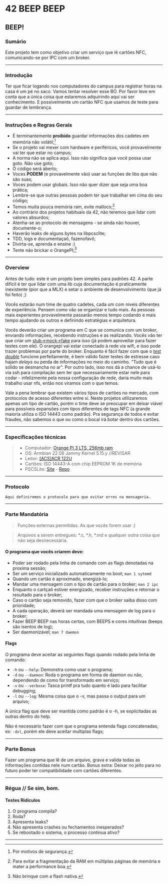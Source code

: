 # 42 BEEP BEEP
## BEEP!

### Sumário
Este projeto tem como objetivo criar um serviço que lê cartões NFC, comunicando-se por IPC com um broker.

---

### Introdução
Ter que ficar logando nos computadores do campus para registrar horas na casa é um pé no saco. Vamos tentar resolver esse BO.
Por favor leve em conta que a única coisa que estaremos adquirindo aqui vai ser conhecimento. E possivelmente um cartão NFC que usamos de teste para guardar de lembrança.

---

### Instruções e Regras Gerais
- É terminantemente **proibido** guardar informações dos cadetes em memória não volátil;[^1]
- Se o projeto vai mexer com hardware e periféricos, você provavelmente vai ter que estar no campus;
- A norma não se aplica aqui. Isso não significa que você possa usar goto. Não use goto;
- O código será aberto;
- Voces **PODEM** (e provavelmente vão) usar as funções de libs que não são suas;
- Voces podem usar globais. Isso não quer dizer que seja uma boa prática;
- Lembre-se que outras pessoas podem ter que trabalhar em cima do seu código;
- Temos muita pouca memória ram, evite mallocs;[^2]
- Ao contrário dos projetos habituais da 42, não teremos que lidar com valores absurdos;
- Atenha-se ao protocolo de mensagens - se ainda não houver, documente-o;
- Haverão leaks de alguns bytes na libpcsclite;
- TDD, logs e documentaçaõ, fazenofavô;
- Divirta-se, aprenda e ensine :)
- Tente não brickar o OrangePI;[^3]

---

### Overview

Antes de tudo: este é um projeto bem simples para padrões 42. A parte difícil é ter que lidar com uma lib cuja documentação é praticamente inexistente (pior que a MLX) e setar o ambiente de desenvolvimento (que já foi feito) ;)

Vocês estarão num time de quatro cadetes, cada um com níveis diferentes de experiência. Pensem como vão se organizar e tudo mais. As pessoas mais experientes provavelmente passarão menos tempo codando e mais tempo ajudando os outros e definindo estratégias e arquitetura.

Vocês deverão criar um programa em C que se comunica com um broker, enviando informações, recebendo instruções e as realizando. Vocês vão ter que criar um [stub->mock->fake](https://blog.onedaytesting.com.br/test-doubles/) para isso (já podem aproveitar para fazer testes com ele).
O orangepi vai estar conectado à rede via wifi, e isso pode trazer problemas por parte do broker. Enquanto é fácil fazer com que o *[test double](https://blog.onedaytesting.com.br/test-doubles/)* funcione perfeitamente, é bem válido fazer testes de estresse caso hajam *delays* ou perda de informações no meio do caminho. "Tudo que é sólido se desmancha no ar". Por outro lado, isso nos dá a chance de usá-lo via ssh para compilação sem ter que necessariamente estar nele para codar - infelizmente pela nossa configuração de rede, daria muito mais trabalho usar nfs, então nos viramos com o que temos.

Vale a pena lembrar que existem vários tipos de cartões no mercado, com protocolos de acesso diferentes entre si. Neste projetos utilizaremos apenas um tipo de cartão, porém o time deve se preocupar em deixar viável para possíveis expansões com tipos diferentes de tags NFC (a grande maioria utiliza o ISO 14443 como padrão). Pra segurança de todos e evitar fraudes, não sabemos o que ou como o bocal irá botar dentro dos cartões.

---

### Especificações técnicas

> - Computador: [Orange PI 3 LTS, 256mb ram](http://www.orangepi.org/html/hardWare/computerAndMicrocontrollers/details/orange-pi-3-LTS.html)
> - OS: Armbian 22.08 Jammy Kernel 5.15.y //REVISAR
> - Leitor: [\[ACS\]ACR 122U](http://www.acs.com.hk/en/products/3/acr122u-usb-nfc-reader/)
> - Cartões:  ISO 14443-A com chip EEPROM 1K de memória
> - PSCSLite: [Site](https://pcsclite.apdu.fr/) - [Repo](https://github.com/LudovicRousseau/PCSC)
---

### Protocolo
```Aqui definiremos o protocolo para que evitar erros na mensageria.```

---

### Parte Mandatória

> Funções externas permitidas: As que vocês forem usar :)

> Arquivos a serem entregues: *.c, *.h, *.md e qualquer outra coisa que não seja desnecessária.

#### O programa que vocês criarem deve:
- Poder ser rodado pela linha de comando com as flags denotadas na proxima sessão;
- Ser um serviço inicializado automaticamente no boot; `man 1 sytemd`
- Quando um cartão é aproximado, energizá-lo;
- Mandar uma mensagem com o tipo de cartão para o broker; `man 2 ipc`
- Enquanto o cartçaõ estiver energizado, receber instruções e retornar o resultado para o broker;
- Caso o cartão seja removido, fazer com que o broker saiba disso com prioridade;
- A cada operação, deverá ser mandada uma mensagem de log para o broker;
- Fazer BEEP BEEP nas horas certas, com BEEPS e cores intuitivas (beeps são isentos de log);
- Ser daemonizável; `man 7 daemon`

#### Flags
O programa deve aceitar as seguintes flags quando rodado pela linha de comando:
- `-h` ou `--help`: Demonstra como usar o programa;
- `-d` ou `--daemon`: Roda o programa em forma de daemon ou não, dependendo de como for transformado em serviço;
- `-v` ou `--verbose`: Tasca printf pra tudo quanto é lado para facilitar debugging;
- `-l` ou `--log`: Mesma coisa que o -v, mas passa o output para um arquivo;

A única flag que deve ser mantida como padrão é o -h, se explicitadas as outras dentro do help.

Não é necessário fazer com que o programa entenda flags concatenadas, ex: `-dvl`, porém ele deve aceitar multiplas flags;

---

### Parte Bonus

Fazer um programa que lê de um arquivo, grava e valida todas as informações contidas nele num cartão.
Bonus extra: Deixar no jeito para no futuro poder ter compatibilidade com cartões diferentes.

---

### Régua // Se sim, bom.

#### Testes Ridículos

1. O programa compila?
2. Roda?
3. Apresenta leaks?
4. Não apresenta crashes ou fechamentos inesperados?
5. Se rebootado o sistema, o processo continua ativo?


---


[^1]: Por motivos de segurança.
[^2]: Para evitar a fragmentação da RAM em múltiplas páginas de memória e mater a performance boa.
[^3]: Não brinque com a flash nativa.
